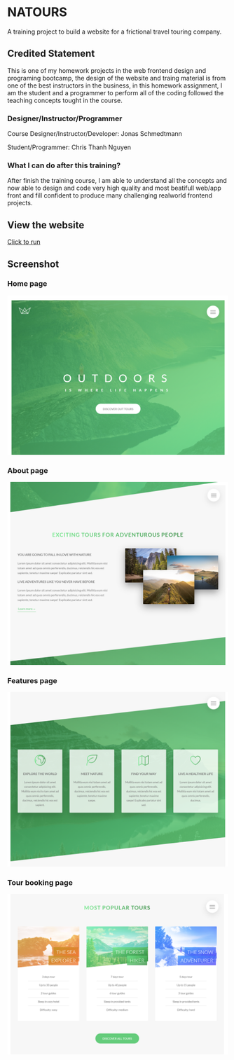 # NATOURS
A training project to build a website for a frictional travel touring company.

## Credited Statement
This is one of my homework projects in the web frontend design and programing bootcamp, the design of the website and traing material is from one of the best instructors in the business, in this homework assignment, I am the student and a programmer to perform all of the coding followed the teaching concepts tought in the course.

### Designer/Instructor/Programmer

Course Designer/Instructor/Developer: Jonas Schmedtmann

Student/Programmer: Chris Thanh Nguyen

### What I can do after this training?
After finish the training course, I am able to understand all the concepts and now able to design and code very high quality and most beatifull web/app front and fill confident to produce many challenging realworld  frontend projects.

## View the website
[Click to run](https://monksedo.github.io/natours/)

## Screenshot
### Home page
![](img/natour01.png)
### About page
![](img/natour02.png)
### Features page
![](img/natour03.png)
### Tour booking page
![](img/natour04.png)






